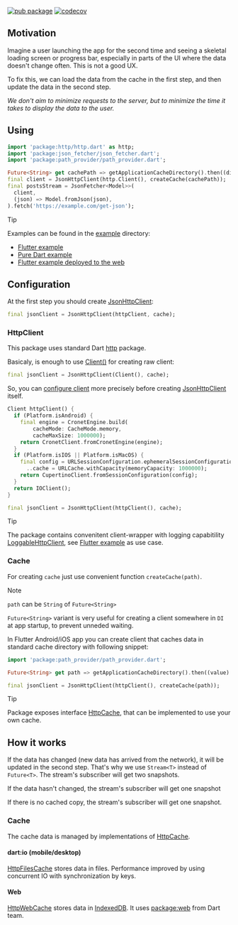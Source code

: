 [![pub package](https://img.shields.io/pub/v/json_fetcher.svg)](https://pub.dev/packages/json_fetcher)
[![codecov](https://codecov.io/gh/justprodev/json_fetcher/graph/badge.svg?token=2EOK5RXNB4)](https://codecov.io/gh/justprodev/json_fetcher)

## Motivation

Imagine a user launching the app for the second time and seeing a skeletal loading screen or progress bar,
especially in parts of the UI where the data doesn't change often. This is not a good UX.

To fix this, we can load the data from the cache in the first step, and then update the data in the second step.

*We don't aim to minimize requests to the server, but to minimize the time it takes to display the data to the user.*

## Using

```dart
import 'package:http/http.dart' as http;
import 'package:json_fetcher/json_fetcher.dart';
import 'package:path_provider/path_provider.dart';

Future<String> get cachePath => getApplicationCacheDirectory().then((dir) => dir.path);
final client = JsonHttpClient(http.Client(), createCache(cachePath));
final postsStream = JsonFetcher<Model>>(
  client,
  (json) => Model.fromJson(json),
).fetch('https://example.com/get-json');
```

> [!TIP]
> Examples can be found in the [example](https://github.com/justprodev/json_fetcher/tree/master/example) directory:
> - [Flutter example](https://github.com/justprodev/json_fetcher/tree/master/example/flutter_json_fetcher_example)
> - [Pure Dart example](https://github.com/justprodev/json_fetcher/tree/master/example/dart_json_fetcher_example)
> - [Flutter example deployed to the web](https://justprodev.com/demo/json_fetcher_flutter/)


## Configuration

At the first step you should create [JsonHttpClient](https://github.com/justprodev/json_fetcher/blob/master/lib/src/json_http_client.dart):

```dart
final jsonClient = JsonHttpClient(httpClient, cache);
```

### HttpClient

This package uses standard Dart [http](https://pub.dev/packages/http) package.

Basicaly, is enough to use [Client()](https://pub.dev/documentation/http/latest/http/Client-class.html) for creating raw client:

```dart
final jsonClient = JsonHttpClient(Client(), cache);
```

So, you can [configure client](https://pub.dev/packages/http#2-configure-the-http-client) more precisely before creating [JsonHttpClient](https://github.com/justprodev/json_fetcher/blob/master/lib/src/json_http_client.dart) itself.

```dart
Client httpClient() {
  if (Platform.isAndroid) {
    final engine = CronetEngine.build(
        cacheMode: CacheMode.memory,
        cacheMaxSize: 1000000);
    return CronetClient.fromCronetEngine(engine);
  }
  if (Platform.isIOS || Platform.isMacOS) {
    final config = URLSessionConfiguration.ephemeralSessionConfiguration()
      ..cache = URLCache.withCapacity(memoryCapacity: 1000000);
    return CupertinoClient.fromSessionConfiguration(config);
  }
  return IOClient();
}

final jsonClient = JsonHttpClient(httpClient(), cache);
```

> [!TIP]
> The package contains convenitent client-wrapper with logging capabitility [LoggableHttpClient](https://github.com/justprodev/json_fetcher/blob/master/lib/loggable_http_client.dart),
> see [Flutter example](https://github.com/justprodev/json_fetcher/tree/master/example/flutter_json_fetcher_example) as use case.


### Cache

For creating `cache` just use convenient function `createCache(path)`.

> [!NOTE]
> `path` can be `String` of `Future<String>`
>
> `Future<String>` variant is very useful for creating a client somewhere in `DI` at app startup, to prevent unneded waiting.

In Flutter Android/iOS app you can create client that caches data in standard cache directory with following snippet:

```dart
import 'package:path_provider/path_provider.dart';

Future<String> get path => getApplicationCacheDirectory().then((value) => value.path);

final jsonClient = JsonHttpClient(httpClient(), createCache(path));
```

> [!TIP]
> Package exposes interface [HttpCache](https://github.com/justprodev/json_fetcher/blob/master/lib/src/http_cache.dart), that can be implemented to use your own cache.

## How it works

If the data has changed (new data has arrived from the network), it will be updated in the second step.
That's why we use ```Stream<T>``` instead of ```Future<T>```. The stream's subscriber will get two snapshots.

If the data hasn't changed, the stream's subscriber will get one snapshot

If there is no cached copy, the stream's subscriber will get one snapshot.

### Cache

The cache data is managed by implementations of [HttpCache](https://github.com/justprodev/json_fetcher/tree/master/lib/src/http_cache.dart).

#### dart:io (mobile/desktop)

[HttpFilesCache](https://github.com/justprodev/json_fetcher/tree/master/lib/src/cache/http_files_cache/http_files_cache.dart) stores data in files.
Performance improved by using concurrent IO with synchronization by keys.

#### Web

[HttpWebCache](https://github.com/justprodev/json_fetcher/tree/master/lib/src/cache/http_web_cache/http_web_cache.dart) stores data in [IndexedDB](https://developer.mozilla.org/en-US/docs/Web/API/IndexedDB_API).
It uses [package:web](https://pub.dev/packages/web) from Dart team.

